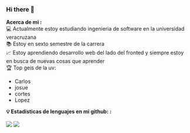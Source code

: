 ### Hi there 👋
<strong>Acerca de mi :</strong><br>
💻 Actualmente estoy estudiando ingenieria de software en la universidad veracruzana<br>
📚 Estoy en sexto semestre de la carrera <br>
📈 Estoy aprendiendo desarrollo web del lado del fronted y siempre estoy en busca de nuevas cosas que aprender<br>
🏆 Top geis de la uv: 
<ul>
  <li>Carlos</li>
  <li>josue </li>
  <li>cortes</li>
  <li>Lopez</li>
</ul>



<strong>💡 Estadisticas de lenguajes en mi github: :</strong><br><br>
<img src="https://github-readme-stats.vercel.app/api/top-langs/?username={GerlyUwU}&theme=blue-green"/>
<img src="https://github-readme-stats.vercel.app/api?username={GerlyUwU}&theme=blue-green"/>



































<!--
**GerlyUwU/GerlyUwU** is a ✨ _special_ ✨ repository because its `README.md` (this file) appears on your GitHub profile.

Here are some ideas to get you started:

- 🔭 I’m currently working on ...
- 🌱 I’m currently learning ...
- 👯 I’m looking to collaborate on ...
- 🤔 I’m looking for help with ...
- 💬 Ask me about ...
- 📫 How to reach me: ...
- 😄 Pronouns: ...
- ⚡ Fun fact: ...
-->
